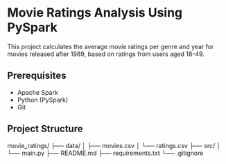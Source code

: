 # Movie Ratings Analysis Using PySpark

This project calculates the average movie ratings per genre and year for movies released after 1989, based on ratings from users aged 18-49.

## Prerequisites

- Apache Spark
- Python (PySpark)
- Git

## Project Structure
movie_ratings/
├── data/
│   ├── movies.csv
│   └── ratings.csv
├── src/
│   └── main.py
├── README.md
├── requirements.txt
└── .gitignore
